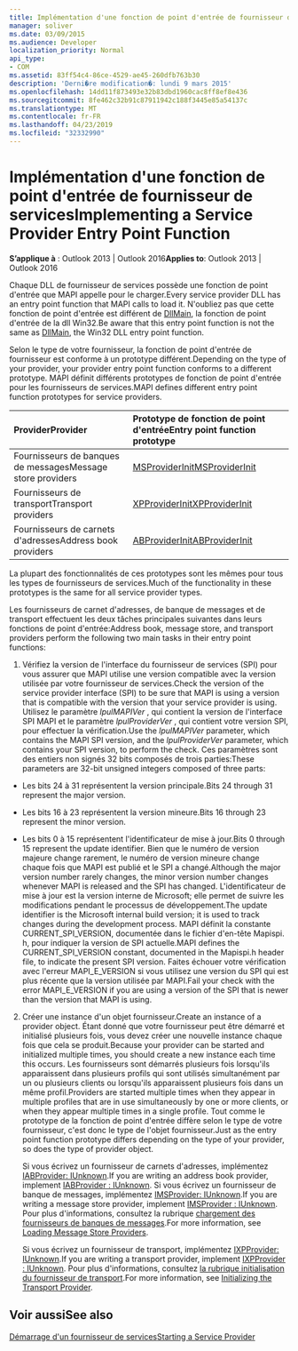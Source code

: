 ```yaml
---
title: Implémentation d'une fonction de point d'entrée de fournisseur de services
manager: soliver
ms.date: 03/09/2015
ms.audience: Developer
localization_priority: Normal
api_type:
- COM
ms.assetid: 83ff54c4-86ce-4529-ae45-260dfb763b30
description: 'Derni�re modification�: lundi 9 mars 2015'
ms.openlocfilehash: 14dd11f873493e32b83dbd1960cac8ff8ef8e436
ms.sourcegitcommit: 8fe462c32b91c87911942c188f3445e85a54137c
ms.translationtype: MT
ms.contentlocale: fr-FR
ms.lasthandoff: 04/23/2019
ms.locfileid: "32332990"
---
```

# <a name="implementing-a-service-provider-entry-point-function"></a><span data-ttu-id="14a81-103">Implémentation d'une fonction de point d'entrée de fournisseur de services</span><span class="sxs-lookup"><span data-stu-id="14a81-103">Implementing a Service Provider Entry Point Function</span></span>

  
  
<span data-ttu-id="14a81-104">**S’applique à** : Outlook 2013 | Outlook 2016</span><span class="sxs-lookup"><span data-stu-id="14a81-104">**Applies to**: Outlook 2013 | Outlook 2016</span></span> 
  
<span data-ttu-id="14a81-105">Chaque DLL de fournisseur de services possède une fonction de point d'entrée que MAPI appelle pour le charger.</span><span class="sxs-lookup"><span data-stu-id="14a81-105">Every service provider DLL has an entry point function that MAPI calls to load it.</span></span> <span data-ttu-id="14a81-106">N'oubliez pas que cette fonction de point d'entrée est différent de [DllMain](https://msdn.microsoft.com/library/ms682583.aspx), la fonction de point d'entrée de la dll Win32.</span><span class="sxs-lookup"><span data-stu-id="14a81-106">Be aware that this entry point function is not the same as [DllMain](https://msdn.microsoft.com/library/ms682583.aspx), the Win32 DLL entry point function.</span></span>
  
<span data-ttu-id="14a81-107">Selon le type de votre fournisseur, la fonction de point d'entrée de fournisseur est conforme à un prototype différent.</span><span class="sxs-lookup"><span data-stu-id="14a81-107">Depending on the type of your provider, your provider entry point function conforms to a different prototype.</span></span> <span data-ttu-id="14a81-108">MAPI définit différents prototypes de fonction de point d'entrée pour les fournisseurs de services.</span><span class="sxs-lookup"><span data-stu-id="14a81-108">MAPI defines different entry point function prototypes for service providers.</span></span>
  
|<span data-ttu-id="14a81-109">**Provider**</span><span class="sxs-lookup"><span data-stu-id="14a81-109">**Provider**</span></span>|<span data-ttu-id="14a81-110">**Prototype de fonction de point d'entrée**</span><span class="sxs-lookup"><span data-stu-id="14a81-110">**Entry point function prototype**</span></span>|
|:-----|:-----|
|<span data-ttu-id="14a81-111">Fournisseurs de banques de messages</span><span class="sxs-lookup"><span data-stu-id="14a81-111">Message store providers</span></span>  <br/> |[<span data-ttu-id="14a81-112">MSProviderInit</span><span class="sxs-lookup"><span data-stu-id="14a81-112">MSProviderInit</span></span>](msproviderinit.md) <br/> |
|<span data-ttu-id="14a81-113">Fournisseurs de transport</span><span class="sxs-lookup"><span data-stu-id="14a81-113">Transport providers</span></span>  <br/> |[<span data-ttu-id="14a81-114">XPProviderInit</span><span class="sxs-lookup"><span data-stu-id="14a81-114">XPProviderInit</span></span>](xpproviderinit.md) <br/> |
|<span data-ttu-id="14a81-115">Fournisseurs de carnets d'adresses</span><span class="sxs-lookup"><span data-stu-id="14a81-115">Address book providers</span></span>  <br/> |[<span data-ttu-id="14a81-116">ABProviderInit</span><span class="sxs-lookup"><span data-stu-id="14a81-116">ABProviderInit</span></span>](abproviderinit.md) <br/> |
   
<span data-ttu-id="14a81-117">La plupart des fonctionnalités de ces prototypes sont les mêmes pour tous les types de fournisseurs de services.</span><span class="sxs-lookup"><span data-stu-id="14a81-117">Much of the functionality in these prototypes is the same for all service provider types.</span></span> 
  
<span data-ttu-id="14a81-118">Les fournisseurs de carnet d'adresses, de banque de messages et de transport effectuent les deux tâches principales suivantes dans leurs fonctions de point d'entrée:</span><span class="sxs-lookup"><span data-stu-id="14a81-118">Address book, message store, and transport providers perform the following two main tasks in their entry point functions:</span></span>
  
1. <span data-ttu-id="14a81-119">Vérifiez la version de l'interface du fournisseur de services (SPI) pour vous assurer que MAPI utilise une version compatible avec la version utilisée par votre fournisseur de services.</span><span class="sxs-lookup"><span data-stu-id="14a81-119">Check the version of the service provider interface (SPI) to be sure that MAPI is using a version that is compatible with the version that your service provider is using.</span></span> <span data-ttu-id="14a81-120">Utilisez le paramètre _lpulMAPIVer_ , qui contient la version de l'interface SPI MAPI et le paramètre _lpulProviderVer_ , qui contient votre version SPI, pour effectuer la vérification.</span><span class="sxs-lookup"><span data-stu-id="14a81-120">Use the  _lpulMAPIVer_ parameter, which contains the MAPI SPI version, and the  _lpulProviderVer_ parameter, which contains your SPI version, to perform the check.</span></span> <span data-ttu-id="14a81-121">Ces paramètres sont des entiers non signés 32 bits composés de trois parties:</span><span class="sxs-lookup"><span data-stu-id="14a81-121">These parameters are 32-bit unsigned integers composed of three parts:</span></span> 
    
  - <span data-ttu-id="14a81-122">Les bits 24 à 31 représentent la version principale.</span><span class="sxs-lookup"><span data-stu-id="14a81-122">Bits 24 through 31 represent the major version.</span></span>
    
  - <span data-ttu-id="14a81-123">Les bits 16 à 23 représentent la version mineure.</span><span class="sxs-lookup"><span data-stu-id="14a81-123">Bits 16 through 23 represent the minor version.</span></span>
    
  - <span data-ttu-id="14a81-124">Les bits 0 à 15 représentent l'identificateur de mise à jour.</span><span class="sxs-lookup"><span data-stu-id="14a81-124">Bits 0 through 15 represent the update identifier.</span></span> <span data-ttu-id="14a81-125">Bien que le numéro de version majeure change rarement, le numéro de version mineure change chaque fois que MAPI est publié et le SPI a changé.</span><span class="sxs-lookup"><span data-stu-id="14a81-125">Although the major version number rarely changes, the minor version number changes whenever MAPI is released and the SPI has changed.</span></span> <span data-ttu-id="14a81-126">L'identificateur de mise à jour est la version interne de Microsoft; elle permet de suivre les modifications pendant le processus de développement.</span><span class="sxs-lookup"><span data-stu-id="14a81-126">The update identifier is the Microsoft internal build version; it is used to track changes during the development process.</span></span> <span data-ttu-id="14a81-127">MAPI définit la constante CURRENT_SPI_VERSION, documentée dans le fichier d'en-tête Mapispi. h, pour indiquer la version de SPI actuelle.</span><span class="sxs-lookup"><span data-stu-id="14a81-127">MAPI defines the CURRENT_SPI_VERSION constant, documented in the Mapispi.h header file, to indicate the present SPI version.</span></span> <span data-ttu-id="14a81-128">Faites échouer votre vérification avec l'erreur MAPI_E_VERSION si vous utilisez une version du SPI qui est plus récente que la version utilisée par MAPI.</span><span class="sxs-lookup"><span data-stu-id="14a81-128">Fail your check with the error MAPI_E_VERSION if you are using a version of the SPI that is newer than the version that MAPI is using.</span></span>
    
2. <span data-ttu-id="14a81-129">Créer une instance d'un objet fournisseur.</span><span class="sxs-lookup"><span data-stu-id="14a81-129">Create an instance of a provider object.</span></span> <span data-ttu-id="14a81-130">Étant donné que votre fournisseur peut être démarré et initialisé plusieurs fois, vous devez créer une nouvelle instance chaque fois que cela se produit.</span><span class="sxs-lookup"><span data-stu-id="14a81-130">Because your provider can be started and initialized multiple times, you should create a new instance each time this occurs.</span></span> <span data-ttu-id="14a81-131">Les fournisseurs sont démarrés plusieurs fois lorsqu'ils apparaissent dans plusieurs profils qui sont utilisés simultanément par un ou plusieurs clients ou lorsqu'ils apparaissent plusieurs fois dans un même profil.</span><span class="sxs-lookup"><span data-stu-id="14a81-131">Providers are started multiple times when they appear in multiple profiles that are in use simultaneously by one or more clients, or when they appear multiple times in a single profile.</span></span> <span data-ttu-id="14a81-132">Tout comme le prototype de la fonction de point d'entrée diffère selon le type de votre fournisseur, c'est donc le type de l'objet fournisseur.</span><span class="sxs-lookup"><span data-stu-id="14a81-132">Just as the entry point function prototype differs depending on the type of your provider, so does the type of provider object.</span></span> 
    
    <span data-ttu-id="14a81-133">Si vous écrivez un fournisseur de carnets d'adresses, implémentez [IABProvider: IUnknown](iabprovideriunknown.md).</span><span class="sxs-lookup"><span data-stu-id="14a81-133">If you are writing an address book provider, implement [IABProvider : IUnknown](iabprovideriunknown.md).</span></span> <span data-ttu-id="14a81-134">Si vous écrivez un fournisseur de banque de messages, implémentez [IMSProvider: IUnknown](imsprovideriunknown.md).</span><span class="sxs-lookup"><span data-stu-id="14a81-134">If you are writing a message store provider, implement [IMSProvider : IUnknown](imsprovideriunknown.md).</span></span> <span data-ttu-id="14a81-135">Pour plus d'informations, consultez la rubrique [chargement des fournisseurs de banques de messages](loading-message-store-providers.md).</span><span class="sxs-lookup"><span data-stu-id="14a81-135">For more information, see [Loading Message Store Providers](loading-message-store-providers.md).</span></span>
    
    <span data-ttu-id="14a81-136">Si vous écrivez un fournisseur de transport, implémentez [IXPProvider: IUnknown](ixpprovideriunknown.md).</span><span class="sxs-lookup"><span data-stu-id="14a81-136">If you are writing a transport provider, implement [IXPProvider : IUnknown](ixpprovideriunknown.md).</span></span> <span data-ttu-id="14a81-137">Pour plus d'informations, consultez [la rubrique initialisation du fournisseur de transport](initializing-the-transport-provider.md).</span><span class="sxs-lookup"><span data-stu-id="14a81-137">For more information, see [Initializing the Transport Provider](initializing-the-transport-provider.md).</span></span>
    
## <a name="see-also"></a><span data-ttu-id="14a81-138">Voir aussi</span><span class="sxs-lookup"><span data-stu-id="14a81-138">See also</span></span>



[<span data-ttu-id="14a81-139">Démarrage d'un fournisseur de services</span><span class="sxs-lookup"><span data-stu-id="14a81-139">Starting a Service Provider</span></span>](starting-a-service-provider.md)

